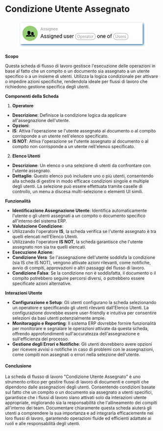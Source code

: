# Condizione Utente Assegnato

<figure><img src="../../../.gitbook/assets/userlmn_5e16e9b23626ec1211c753fec5333513.png" alt=""><figcaption></figcaption></figure>

**Scopo**

Questa scheda di flusso di lavoro gestisce l'esecuzione delle operazioni in base al fatto che un compito o un documento sia assegnato a un utente specifico o a un insieme di utenti. Utilizza la logica condizionale per attivare o impedire azioni specifiche, rendendola ideale per flussi di lavoro che richiedono gestione specifica degli utenti.

**Componenti della Scheda**

1. **Operatore**
* **Descrizione**: Definisce la condizione logica da applicare all'assegnazione dell'utente.
* **Opzioni**:
* **IS**: Attiva l'operazione se l'utente assegnato al documento o al compito corrisponde a un utente nell'elenco specificato.
* **IS NOT**: Attiva l'operazione se l'utente assegnato al documento o al compito non corrisponde a un utente nell'elenco specificato.
2. **Elenco Utenti**
* **Descrizione**: Un elenco o una selezione di utenti da confrontare con l'utente assegnato.
* **Dettaglio**: Questo elenco può includere uno o più utenti, consentendo alla scheda di gestire in modo efficace condizioni singole e multiple degli utenti. La selezione può essere effettuata tramite caselle di controllo, un menu a discesa multi-selezione o elementi UI simili.

**Funzionalità**

* **Identificazione Assegnazione Utente**: Identifica automaticamente l'utente o gli utenti assegnati a un compito o documento specifico all'interno del sistema ERP.
* **Valutazione Condizione**:
* Utilizzando l'operatore **IS**, la scheda verifica se l'utente assegnato è tra quelli elencati nell'Elenco Utenti.
* Utilizzando l'operatore **IS NOT**, la scheda garantisce che l'utente assegnato non sia tra quelli elencati.
* **Esecuzione Azione**:
* **Condizione Vera**: Se l'assegnazione dell'utente soddisfa la condizione (sia IS che IS NOT), vengono attivate azioni rilevanti, come notifiche, avvio di compiti, approvazioni o altri passaggi del flusso di lavoro.
* **Condizione Falsa**: Se la condizione non è soddisfatta, il documento o il compito potrebbero seguire percorsi diversi, o potrebbero essere specificate azioni alternative.

**Interazioni Utente**

* **Configurazione e Setup**: Gli utenti configurano la scheda selezionando un operatore e specificando gli utenti rilevanti dall'Elenco Utenti. La configurazione dovrebbe essere user-friendly e intuitiva per consentire selezioni da basi utenti potenzialmente ampie.
* **Monitoraggio e Reporting**: Il sistema ERP dovrebbe fornire funzionalità per monitorare e segnalare le operazioni attivate da questa scheda, offrendo approfondimenti sull'accuratezza dell'assegnazione e sull'efficienza del processo.
* **Gestione degli Errori e Notifiche**: Gli utenti dovrebbero avere opzioni per ricevere avvisi o notifiche in caso di problemi con le assegnazioni, come compiti non assegnati o errori nella selezione dell'utente.

#### Conclusione

La scheda di flusso di lavoro "Condizione Utente Assegnato" è uno strumento critico per gestire flussi di lavoro di documenti e compiti che dipendono dalle assegnazioni degli utenti. Consentendo condizioni basate sul fatto che un compito o un documento sia assegnato a utenti specifici, garantisce che i flussi di lavoro siano attivati solo da interazioni utente appropriate, migliorando sia la responsabilità che l'allineamento dei compiti all'interno dei team. Documentare chiaramente questa scheda aiuterà gli utenti a comprendere la sua importanza e ad integrarla efficacemente nei loro flussi di lavoro, garantendo operazioni fluide ed efficienti adattate ai ruoli e alle responsabilità degli utenti.
